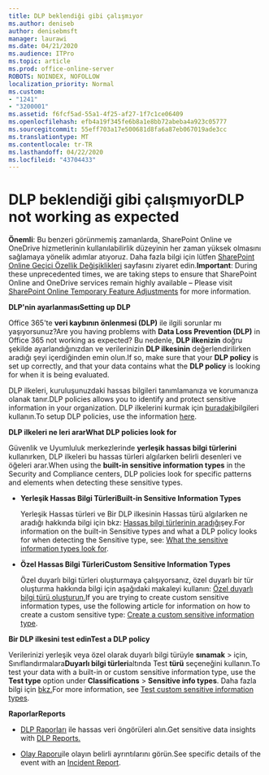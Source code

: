 ```yaml
---
title: DLP beklendiği gibi çalışmıyor
ms.author: deniseb
author: denisebmsft
manager: laurawi
ms.date: 04/21/2020
ms.audience: ITPro
ms.topic: article
ms.prod: office-online-server
ROBOTS: NOINDEX, NOFOLLOW
localization_priority: Normal
ms.custom:
- "1241"
- "3200001"
ms.assetid: f6fcf5ad-55a1-4f25-af27-1f7c1ce06409
ms.openlocfilehash: efb4a19f345fe6b8a1e8bb72abeba4a923c05777
ms.sourcegitcommit: 55eff703a17e500681d8fa6a87eb067019ade3cc
ms.translationtype: MT
ms.contentlocale: tr-TR
ms.lasthandoff: 04/22/2020
ms.locfileid: "43704433"
---
```

# <a name="dlp-not-working-as-expected"></a><span data-ttu-id="59d38-102">DLP beklendiği gibi çalışmıyor</span><span class="sxs-lookup"><span data-stu-id="59d38-102">DLP not working as expected</span></span>

<span data-ttu-id="59d38-103">**Önemli**: Bu benzeri görünmemiş zamanlarda, SharePoint Online ve OneDrive hizmetlerinin kullanılabilirlik düzeyinin her zaman yüksek olmasını sağlamaya yönelik adımlar atıyoruz. Daha fazla bilgi için lütfen [SharePoint Online Geçici Özellik Değişiklikleri](https://aka.ms/ODSPAdjustments) sayfasını ziyaret edin.</span><span class="sxs-lookup"><span data-stu-id="59d38-103">**Important**: During these unprecedented times, we are taking steps to ensure that SharePoint Online and OneDrive services remain highly available – Please visit [SharePoint Online Temporary Feature Adjustments](https://aka.ms/ODSPAdjustments) for more information.</span></span>

 <span data-ttu-id="59d38-104">**DLP'nin ayarlanması**</span><span class="sxs-lookup"><span data-stu-id="59d38-104">**Setting up DLP**</span></span>

<span data-ttu-id="59d38-105">Office 365'te **veri kaybının önlenmesi (DLP)** ile ilgili sorunlar mı yaşıyorsunuz?</span><span class="sxs-lookup"><span data-stu-id="59d38-105">Are you having problems with **Data Loss Prevention (DLP)** in Office 365 not working as expected?</span></span> <span data-ttu-id="59d38-106">Bu nedenle, **DLP ilkenizin** doğru şekilde ayarlandığınızdan ve verilerinizin **DLP ilkesinin** değerlendirilirken aradığı şeyi içerdiğinden emin olun.</span><span class="sxs-lookup"><span data-stu-id="59d38-106">If so, make sure that your **DLP policy** is set up correctly, and that your data contains what the **DLP policy** is looking for when it is being evaluated.</span></span>
  
<span data-ttu-id="59d38-107">DLP ilkeleri, kuruluşunuzdaki hassas bilgileri tanımlamanıza ve korumanıza olanak tanır.</span><span class="sxs-lookup"><span data-stu-id="59d38-107">DLP policies allows you to identify and protect sensitive information in your organization.</span></span> <span data-ttu-id="59d38-108">DLP ilkelerini kurmak için [buradaki](https://docs.microsoft.com/office365/securitycompliance/prevent-data-loss#set-up-dlp)bilgileri kullanın.</span><span class="sxs-lookup"><span data-stu-id="59d38-108">To setup DLP policies, use the information [here](https://docs.microsoft.com/office365/securitycompliance/prevent-data-loss#set-up-dlp).</span></span>
  
 <span data-ttu-id="59d38-109">**DLP ilkeleri ne leri arar**</span><span class="sxs-lookup"><span data-stu-id="59d38-109">**What DLP policies look for**</span></span>
  
<span data-ttu-id="59d38-110">Güvenlik ve Uyumluluk merkezlerinde **yerleşik hassas bilgi türlerini** kullanırken, DLP ilkeleri bu hassas türleri algılarken belirli desenleri ve öğeleri arar.</span><span class="sxs-lookup"><span data-stu-id="59d38-110">When using the **built-in sensitive information types** in the Security and Compliance centers, DLP policies look for specific patterns and elements when detecting these sensitive types.</span></span>
  
- <span data-ttu-id="59d38-111">**Yerleşik Hassas Bilgi Türleri**</span><span class="sxs-lookup"><span data-stu-id="59d38-111">**Built-in Sensitive Information Types**</span></span>

    <span data-ttu-id="59d38-112">Yerleşik Hassas türleri ve Bir DLP ilkesinin Hassas türü algılarken ne aradığı hakkında bilgi için bkz: [Hassas bilgi türlerinin aradığı](https://docs.microsoft.com/office365/securitycompliance/what-the-sensitive-information-types-look-for)şey.</span><span class="sxs-lookup"><span data-stu-id="59d38-112">For information on the built-in Sensitive types and what a DLP policy looks for when detecting the Sensitive type, see: [What the sensitive information types look for](https://docs.microsoft.com/office365/securitycompliance/what-the-sensitive-information-types-look-for).</span></span>

- <span data-ttu-id="59d38-113">**Özel Hassas Bilgi Türleri**</span><span class="sxs-lookup"><span data-stu-id="59d38-113">**Custom Sensitive Information Types**</span></span>

    <span data-ttu-id="59d38-114">Özel duyarlı bilgi türleri oluşturmaya çalışıyorsanız, özel duyarlı bir tür oluşturma hakkında bilgi için aşağıdaki makaleyi kullanın: [Özel duyarlı bilgi türü oluşturun.](https://docs.microsoft.com/office365/securitycompliance/create-a-custom-sensitive-information-type)</span><span class="sxs-lookup"><span data-stu-id="59d38-114">If you are trying to create custom sensitive information types, use the following article for information on how to create a custom sensitive type: [Create a custom sensitive information type](https://docs.microsoft.com/office365/securitycompliance/create-a-custom-sensitive-information-type).</span></span>

<span data-ttu-id="59d38-115">**Bir DLP ilkesini test edin**</span><span class="sxs-lookup"><span data-stu-id="59d38-115">**Test a DLP policy**</span></span>

<span data-ttu-id="59d38-116">Verilerinizi yerleşik veya özel olarak duyarlı bilgi türüyle **sınamak** > için, Sınıflandırmalara**Duyarlı bilgi türleri**altında Test **türü** seçeneğini kullanın.</span><span class="sxs-lookup"><span data-stu-id="59d38-116">To test your data with a built-in or custom sensitive information type, use the **Test type** option under **Classifications** > **Sensitive info types**.</span></span> <span data-ttu-id="59d38-117">Daha fazla bilgi için [bkz.](https://docs.microsoft.com/office365/securitycompliance/create-a-custom-sensitive-information-type#test-custom-sensitive-information-types-in-the-security--compliance-center)</span><span class="sxs-lookup"><span data-stu-id="59d38-117">For more information, see [Test custom sensitive information types](https://docs.microsoft.com/office365/securitycompliance/create-a-custom-sensitive-information-type#test-custom-sensitive-information-types-in-the-security--compliance-center).</span></span>

 <span data-ttu-id="59d38-118">**Raporlar**</span><span class="sxs-lookup"><span data-stu-id="59d38-118">**Reports**</span></span>
  
- <span data-ttu-id="59d38-119">[DLP Raporları](https://docs.microsoft.com/office365/securitycompliance/data-loss-prevention-policies#dlp-reports) ile hassas veri öngörüleri alın.</span><span class="sxs-lookup"><span data-stu-id="59d38-119">Get sensitive data insights with [DLP Reports.](https://docs.microsoft.com/office365/securitycompliance/data-loss-prevention-policies#dlp-reports)</span></span>

- <span data-ttu-id="59d38-120">[Olay Raporu](https://docs.microsoft.com/office365/securitycompliance/data-loss-prevention-policies#incident-reports)ile olayın belirli ayrıntılarını görün.</span><span class="sxs-lookup"><span data-stu-id="59d38-120">See specific details of the event with an [Incident Report](https://docs.microsoft.com/office365/securitycompliance/data-loss-prevention-policies#incident-reports).</span></span>
